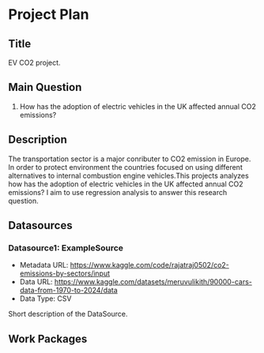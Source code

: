 # Project Plan

## Title
<!-- Give your project a short title. -->
EV CO2  project.

## Main Question

<!-- Think about one main question you want to answer based on the data. -->
1. How has the adoption of electric vehicles in the UK affected annual CO2 emissions?

## Description

<!-- Describe your data science project in max. 200 words. Consider writing about why and how you attempt it. -->
The transportation sector is a major conributer to CO2 emission in Europe. In order to protect environment the countries focused on using different alternatives to internal combustion engine vehicles.This projects analyzes how has the adoption of electric vehicles in the UK affected annual CO2 emissions?  I aim to use regression analysis to answer this research question.

## Datasources

<!-- Describe each datasources you plan to use in a section. Use the prefic "DatasourceX" where X is the id of the datasource. -->

### Datasource1: ExampleSource
* Metadata URL: https://www.kaggle.com/code/rajatraj0502/co2-emissions-by-sectors/input
* Data URL: https://www.kaggle.com/datasets/meruvulikith/90000-cars-data-from-1970-to-2024/data
* Data Type: CSV

Short description of the DataSource.

## Work Packages

<!-- List of work packages ordered sequentially, each pointing to an issue with more details. -->



[i1]: https://github.com/jvalue/made-template/issues/1
